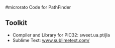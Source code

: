 #microrato
Code for PathFinder

## Toolkit
 +  Compiler and Library for PIC32: sweet.ua.pt/jla
 +  Sublime Text: www.sublimetext.com/